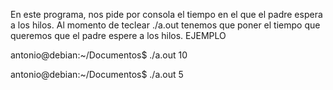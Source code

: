 En este programa, nos pide por consola el tiempo en el que el padre espera a los hilos.
Al momento de teclear ./a.out tenemos que poner el tiempo que queremos que el padre espere a los hilos.
EJEMPLO 

antonio@debian:~/Documentos$ ./a.out 10 

antonio@debian:~/Documentos$ ./a.out 5
